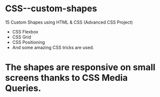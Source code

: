 # CSS--custom-shapes
15 Custom Shapes using HTML &amp; CSS (Advanced CSS Project)


* CSS Flexbox
* CSS Grid 
* CSS Positioning
* And some amazing CSS tricks are used.

# The shapes are responsive on small screens thanks to CSS Media Queries.
